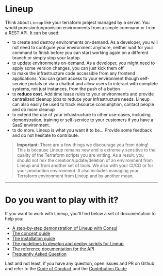 # Lineup

Think about `Lineup` like your terraform project managed by a server. You
would provision/unprovision environments from a simple command or from a
REST API. It can be used:

- to create and destroy environments on-demand. As a developer, you will not
  need to configure your environment anymore, neither wait for your
  command to finish before you can start working again on a different branch
  or simply stop your laptop
- to update environments on-demand. As a developer, you might need to apply
  some version changes, you can just kick them off
- to make the infrastructure code accessible from any frontend applications. 
  You can grant access to your environment though self-service portals or 
  via a chatbot and allow users to interact with complete systems, not
  just instances, from the push of a button
- to **reduce cost**. Add time lease rules to your environments and provide
  centralized cleanup jobs to reduce your infrastructure needs.
  Lineup can also easily be used to track resource consumption, contact
  people and do more cleanup
- to extend the use of your infrastructure to other use-cases, including
  demonstration, training or self-service to your customers if you have a
  SaaS environment.
- to do more. Lineup is what you want it to be... Provide some feedback and
  do not hesitate to contribute.

> **Important**:
  There are a few things we discourage you from doing! This is because
  Lineup remains new and is extremely sensitive to the quality
  of the Terraform scripts you are writing. As a result, you should not
  mix the creation/update/deletion of an environment from Lineup and from
  another set of tools. We also with your CI/CD or for your production
  environment. It also includes managing your Terraform environment from
  Lineup and by another mean.

---
# Do you want to play with it?

If you want to work with Lineup, you'll find below a set of documentation
to help you:

- [A step-by-step demonstration of Lineup with Consul](docs/TUTORIAL.md)
- [The concept guide](docs/CONCEPT.md)
- [The installation guide](docs/INSTALLATION.md)
- [The guidelines to develop and deploy scripts for Lineup](docs/GUIDELINES.md)
- [The reference documentation for the API](docs/REFERENCE.adoc)
- [Frequently Asked Question](docs/FAQ.md)

Last and not least, if you have any question, open issues and PR on Github and refer to
the [Code of Conduct](docs/CODE_OF_CONDUCT.md) and the [Contribution Guide](docs/CONTRIBUTION.md)
